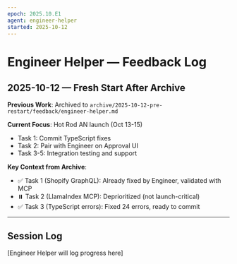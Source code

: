 ```yaml
---
epoch: 2025.10.E1
agent: engineer-helper
started: 2025-10-12
---
```


# Engineer Helper — Feedback Log

## 2025-10-12 — Fresh Start After Archive

**Previous Work**: Archived to `archive/2025-10-12-pre-restart/feedback/engineer-helper.md`

**Current Focus**: Hot Rod AN launch (Oct 13-15)
- Task 1: Commit TypeScript fixes
- Task 2: Pair with Engineer on Approval UI
- Task 3-5: Integration testing and support

**Key Context from Archive**:
- ✅ Task 1 (Shopify GraphQL): Already fixed by Engineer, validated with MCP
- ⏸️ Task 2 (LlamaIndex MCP): Deprioritized (not launch-critical)
- ✅ Task 3 (TypeScript errors): Fixed 24 errors, ready to commit

---

## Session Log

[Engineer Helper will log progress here]

